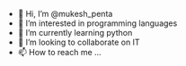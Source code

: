 - 👋 Hi, I’m @mukesh_penta
- 👀 I’m interested in programming languages
- 🌱 I’m currently learning python
- 💞️ I’m looking to collaborate on IT
- 📫 How to reach me ...

<!---
Nani-nani123/Nani-nani123 is a ✨ special ✨ repository because its `README.md` (this file) appears on your GitHub profile.
You can click the Preview link to take a look at your changes.
--->
